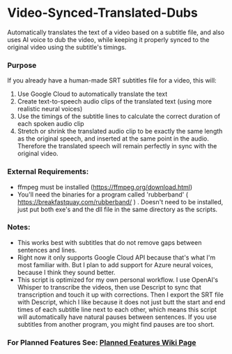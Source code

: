 # Video-Synced-Translated-Dubs
 Automatically translates the text of a video based on a subtitle file, and also uses AI voice to dub the video, while keeping it properly synced to the original video using the subtitle's timings.
 
### Purpose
If you already have a human-made SRT subtitles file for a video, this will:
1. Use Google Cloud to automatically translate the text
2. Create text-to-speech audio clips of the translated text (using more realistic neural voices)
3. Use the timings of the subtitle lines to calculate the correct duration of each spoken audio clip
4. Stretch or shrink the translated audio clip to be exactly the same length as the original speech, and inserted at the same point in the audio. Therefore the translated speech will remain perfectly in sync with the original video.

### External Requirements:
- ffmpeg must be installed (https://ffmpeg.org/download.html)
- You'll need the binaries for a program called 'rubberband' ( https://breakfastquay.com/rubberband/ ) . Doesn't need to be installed, just put both exe's and the dll file in the same directory as the scripts.



### Notes:
- This works best with subtitles that do not remove gaps between sentences and lines.
- Right now it only supports Google Cloud API because that's what I'm most familiar with. But I plan to add support for Azure neural voices, because I think they sound better.
- This script is optimized for my own personal workflow. I use OpenAI's Whisper to transcribe the videos, then use Descript to sync that transcription and touch it up with corrections. Then I export the SRT file with Descript, which I like because it does not just butt the start and end times of each subtitle line next to each other, which means this script will automatically have natural pauses between sentences. If you use subtitles from another program, you might find pauses are too short.

### For Planned Features See: [Planned Features Wiki Page](https://github.com/ThioJoe/Auto-Synced-Translated-Dubs/wiki/Planned-Features)
